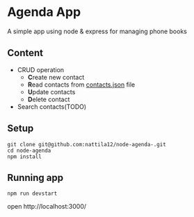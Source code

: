 # Agenda App


A simple app using node & express for managing phone books

## Content 
- CRUD operation 
   - **C**reate new contact 
   - **R**ead contacts from [contacts.json](public/contacts.json)
   file
   - **U**pdate contacts
   - **D**elete contact 
- Search contacts(TODO)

## Setup

```
git clone git@github.com:nattila12/node-agenda-.git
cd node-agenda
npm install
```
## Running app
```
npm run devstart
```

open http://localhost:3000/